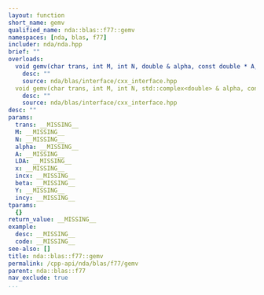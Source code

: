 ```yaml
---
layout: function
short_name: gemv
qualified_name: nda::blas::f77::gemv
namespaces: [nda, blas, f77]
includer: nda/nda.hpp
brief: ""
overloads:
  void gemv(char trans, int M, int N, double & alpha, const double * A, int & LDA, const double * x, int incx, double & beta, double * Y, int incy):
    desc: ""
    source: nda/blas/interface/cxx_interface.hpp
  void gemv(char trans, int M, int N, std::complex<double> & alpha, const std::complex<double> * A, int & LDA, const std::complex<double> * x, int incx, std::complex<double> & beta, std::complex<double> * Y, int incy):
    desc: ""
    source: nda/blas/interface/cxx_interface.hpp
desc: ""
params:
  trans: __MISSING__
  M: __MISSING__
  N: __MISSING__
  alpha: __MISSING__
  A: __MISSING__
  LDA: __MISSING__
  x: __MISSING__
  incx: __MISSING__
  beta: __MISSING__
  Y: __MISSING__
  incy: __MISSING__
tparams:
  {}
return_value: __MISSING__
example:
  desc: __MISSING__
  code: __MISSING__
see-also: []
title: nda::blas::f77::gemv
permalink: /cpp-api/nda/blas/f77/gemv
parent: nda::blas::f77
nav_exclude: true
...
```


